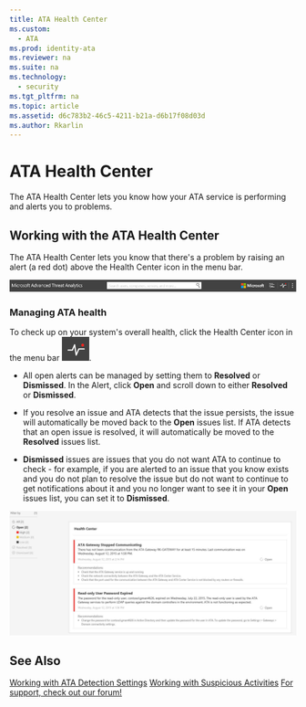 ```yaml
---
title: ATA Health Center
ms.custom: 
  - ATA
ms.prod: identity-ata
ms.reviewer: na
ms.suite: na
ms.technology: 
  - security
ms.tgt_pltfrm: na
ms.topic: article
ms.assetid: d6c783b2-46c5-4211-b21a-d6b17f08d03d
ms.author: Rkarlin
---
```

# ATA Health Center
The ATA Health Center lets you know how your ATA service is performing and alerts you to problems.

## Working with the ATA Health Center
The ATA Health Center lets you know that there's a problem by raising an alert (a red dot) above the Health Center icon in the menu bar.

![](../Image/ATA_Health_Center_Alert_red_dot.png)

### Managing ATA health
To check up on your system's overall health, click the Health Center icon in the menu bar ![](../Image/ATA_red_dot.png).

-   All open alerts can be managed by setting them to **Resolved** or **Dismissed**. In the Alert, click **Open** and scroll down to either **Resolved** or **Dismissed**.

-   If you resolve an issue and ATA detects that the issue persists, the issue will automatically be moved back to the **Open** issues list. If ATA detects that an open issue is resolved, it will automatically be moved to the **Resolved** issues list.

-   **Dismissed** issues are issues that you do not want ATA to continue to check - for example, if you are alerted to an issue that you know exists and you do not plan to resolve the issue but do not want to continue to get notifications about it and you no longer want to see it in your **Open** issues list, you can set it to **Dismissed**.

![](../Image/ATA_Health_Issue.JPG)

## See Also
[Working with ATA Detection Settings](../Topic/Working_with_ATA_Detection_Settings.md)
 [Working with Suspicious Activities](../Topic/Working_with_Suspicious_Activities.md)
 [For support, check out our forum!](https://social.technet.microsoft.com/Forums/security/en-US/home?forum=mata)

